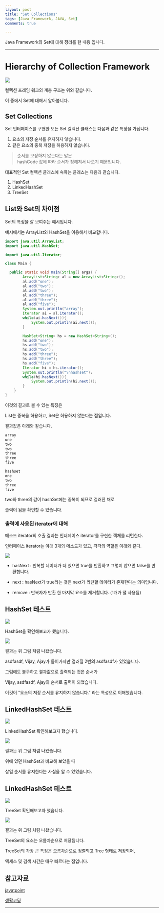 ```yaml
---
layout: post
title: "Set Collections"
tags: [Java Framework, JAVA, Set]
comments: true

---
```


Java Framework의 Set에 대해 정리를 한 내용 입니다.

---

# Hierarchy of Collection Framework

<img src="https://static.javatpoint.com/images/java-collection-hierarchy.png">

컬렉션 프레임 워크의 계층 구조는 위와 같습니다.

이 중에서 Set에 대해서 알아봅니다.

## Set Collections

Set 인터페이스를 구현한 모든 Set 컬렉션 클래스는 다음과 같은 특징을 가집니다.

1. 요소의 저장 순서를 유지하지 않습니다.
2. 같은 요소의 중복 저장을 허용하지 않습니다.

> 순서를 보장하지 않는다는 말은 <br>hashCode 값에 따라 순서가 정해져서 나오기 때문입니다.

대표적인 Set 컬렉션 클래스에 속하는 클래스는 다음과 같습니다.

1. HashSet
2. LinkedHashSet
3. TreeSet

## List와 Set의 차이점

Set의 특징을 잘 보여주는 예시입니다.

예시에서는 ArrayList와 HashSet을 이용해서 비교합니다.

```java
import java.util.ArrayList;
import java.util.HashSet;

import java.util.Iterator;

class Main {

  public static void main(String[] args) {
        ArrayList<String> al = new ArrayList<String>();
        al.add("one");
        al.add("two");
        al.add("two");
        al.add("three");
        al.add("three");
        al.add("five");
        System.out.println("array");
        Iterator ai = al.iterator();
        while(ai.hasNext()){
            System.out.println(ai.next());
        }

        HashSet<String> hs = new HashSet<String>();
        hs.add("one");
        hs.add("two");
        hs.add("two");
        hs.add("three");
        hs.add("three");
        hs.add("five");
        Iterator hi = hs.iterator();
        System.out.println("\nhashset");
        while(hi.hasNext()){
            System.out.println(hi.next());
        }
    }
}
```

이것의 결과로 볼 수 있는 특징은

List는 중복을 허용하고, Set은 허용하지 않는다는 점입니다.

결과값은 아래와 같습니다.

```java
array
one
two
two
three
three
five

hashset
one
two
three
five
```

two와 three의 값이 hashSet에는 중복이 되므로 걸러진 채로

출력이 됨을 확인할 수 있습니다.

### 출력에 사용된 iterator에 대해

메소드 iterator의 호출 결과는 인터페이스 iterator를 구현한 객체를 리턴한다. 

인터페이스 iterator는 아래 3개의 메소드가 있고, 각각의 역할은 아래와 같다.

<img src="/images/2021년/0227/Iterator.PNG">

* hasNext : 반복할 데이터가 더 있으면 true를 반환하고 그렇지 않으면 false를 반환합니다.

* next : hasNext가 true라는 것은 next가 리턴할 데이터가 존재한다는 의미입니다.

* remove : 반복자가 반환 한 마지막 요소를 제거합니다. (1개가 덜 사용됨)

## HashSet 테스트

<img src="/images/2021년/0227/HashSet.PNG">

HashSet을 확인해보고자 했습니다.

<img src="/images/2021년/0227/HashSet-R.PNG">

결과는 위 그림 처럼 나왔습니다.

asdfasdf, Vijay, Ajay가 들어가지만 걸러질 2번의 asdfasdf가 있었습니다.

그럼에도 불구하고 결과값으로 출력되는 것은 순서가

Vijay, asdfasdf, Ajay의 순서로 출력이 되었습니다.

이것이 "요소의 저장 순서를 유지하지 않습니다." 라는 특성으로 이해했습니다.

## LinkedHashSet 테스트

<img src="/images/2021년/0227/LinkedHashSet.PNG">

LinkedHashSet 확인해보고자 했습니다.

<img src="/images/2021년/0227/LinkedHashSet-R.PNG">

결과는 위 그림 처럼 나왔습니다.

위에 있던 HashSet과 비교해 보았을 때 

삽입 순서를 유지한다는 사실을 알 수 있었습니다.

## LinkedHashSet 테스트

<img src="/images/2021년/0227/TreeSet.PNG">

TreeSet 확인해보고자 했습니다.

<img src="/images/2021년/0227/TreeSet-R.PNG">

결과는 위 그림 처럼 나왔습니다.

TreeSet의 요소는 오름차순으로 저장됩니다.

TreeSet의 가장 큰 특징은 오름차순으로 정렬되고 Tree 형태로 저장되어,

액세스 및 검색 시간은 매우 빠르다는 점입니다.

## 참고자료

<a href="https://www.javatpoint.com/collections-in-java">javatpoint</a>

<a href="https://opentutorials.org/module/516/6446">생활코딩</a>

---
